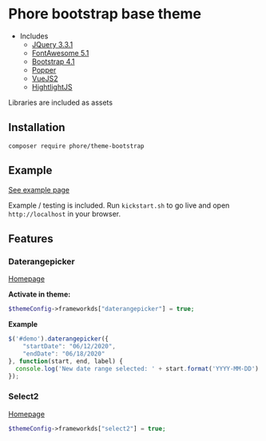# Phore bootstrap base theme

- Includes 
    - [JQuery 3.3.1]()
    - [FontAwesome 5.1]() 
    - [Bootstrap 4.1]()
    - [Popper]()
    - [VueJS2]()
    - [HightlightJS]()
    
Libraries are included as assets

## Installation

```
composer require phore/theme-bootstrap
```

## Example

[See example page](https://phore.github.io/phore-theme-bootstrap/docs)

Example / testing is included. Run `kickstart.sh` to go live and open
`http://localhost` in your browser. 

## Features

### Daterangepicker

[Homepage](http://www.daterangepicker.com/#config)

**Activate in theme:**
```php
$themeConfig->frameworkds["daterangepicker"] = true;
```

**Example**

```javascript
$('#demo').daterangepicker({
    "startDate": "06/12/2020",
    "endDate": "06/18/2020"
}, function(start, end, label) {
  console.log('New date range selected: ' + start.format('YYYY-MM-DD') + ' to ' + end.format('YYYY-MM-DD') + ' (predefined range: ' + label + ')');
});
```

### Select2

[Homepage](https://select2.org/getting-started/basic-usage)

```php
$themeConfig->frameworkds["select2"] = true;
```